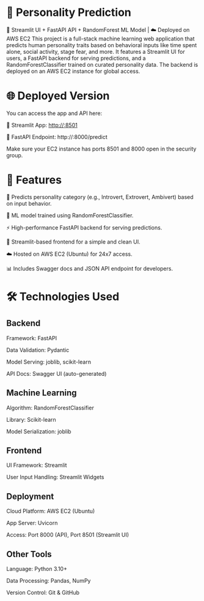 # 🧠 Personality Prediction

🚀 Streamlit UI + FastAPI API + RandomForest ML Model | ☁️ Deployed on AWS EC2
This project is a full-stack machine learning web application that predicts human personality traits based on behavioral inputs like time spent alone, social activity, stage fear, and more. It features a Streamlit UI for users, a FastAPI backend for serving predictions, and a RandomForestClassifier trained on curated personality data. The backend is deployed on an AWS EC2 instance for global access.

# 🌐 Deployed Version
You can access the app and API here:

🔗 Streamlit App: [http://<your-ec2-ip>:8501](https://personalitypredictionfastapi-drwefeh7mgpnxyrdjudfsz.streamlit.app)

🔗 FastAPI Endpoint: http://<your-ec2-ip>:8000/predict

Make sure your EC2 instance has ports 8501 and 8000 open in the security group.

# 📌 Features
🎯 Predicts personality category (e.g., Introvert, Extrovert, Ambivert) based on input behavior.

🧠 ML model trained using RandomForestClassifier.

⚡ High-performance FastAPI backend for serving predictions.

🎨 Streamlit-based frontend for a simple and clean UI.

☁️ Hosted on AWS EC2 (Ubuntu) for 24x7 access.

📊 Includes Swagger docs and JSON API endpoint for developers.


# 🛠️ Technologies Used
## Backend
Framework: FastAPI

Data Validation: Pydantic

Model Serving: joblib, scikit-learn

API Docs: Swagger UI (auto-generated)

## Machine Learning
Algorithm: RandomForestClassifier

Library: Scikit-learn

Model Serialization: joblib

## Frontend
UI Framework: Streamlit

User Input Handling: Streamlit Widgets

## Deployment
Cloud Platform: AWS EC2 (Ubuntu)

App Server: Uvicorn

Access: Port 8000 (API), Port 8501 (Streamlit UI)

## Other Tools
Language: Python 3.10+

Data Processing: Pandas, NumPy

Version Control: Git & GitHub

